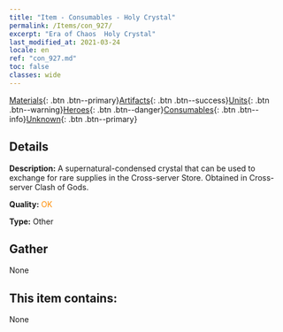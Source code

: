 ```yaml
---
title: "Item - Consumables - Holy Crystal"
permalink: /Items/con_927/
excerpt: "Era of Chaos  Holy Crystal"
last_modified_at: 2021-03-24
locale: en
ref: "con_927.md"
toc: false
classes: wide
---
```

 [Materials](/Items/){: .btn .btn--primary}[Artifacts](/Items/Artifacts/){: .btn .btn--success}[Units](/Items/Units/){: .btn .btn--warning}[Heroes](/Items/Heroes/){: .btn .btn--danger}[Consumables](/Items/Consumables/){: .btn .btn--info}[Unknown](/Items/Unknown/){: .btn .btn--primary}

## Details
 **Description:** A supernatural-condensed crystal that can be used to exchange for rare supplies in the Cross-server Store. Obtained in Cross-server Clash of Gods.

 **Quality:** <span style="color: #FF8C00">OK</span>

 **Type:** Other

## Gather

  None

## This item contains:

  None

